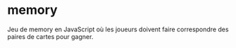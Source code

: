 # memory
Jeu de memory en JavaScript où les joueurs doivent faire correspondre des paires de cartes pour gagner.
